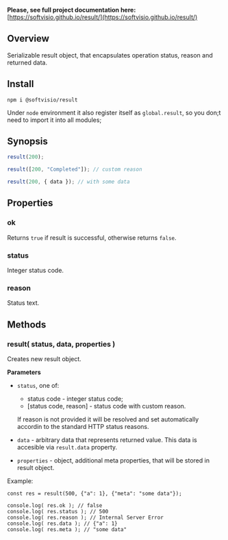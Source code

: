 **Please, see full project documentation here:** [https://softvisio.github.io/result/](https://softvisio.github.io/result/)

## Overview

Serializable result object, that encapsulates operation status, reason and returned data.

## Install

```
npm i @softvisio/result
```

Under `node` environment it also register itself as `global.result`, so you don;t need to import it into all modules;

## Synopsis

```js
result(200);

result([200, "Completed"]); // custom reason

result(200, { data }); // with some data
```

## Properties

### ok

Returns `true` if result is successful, otherwise returns `false`.

### status

Integer status code.

### reason

Status text.

## Methods

### result( status, data, properties )

Creates new result object.

**Parameters**

-   `status`, one of:

    -   status code - integer status code;
    -   [status code, reason] - status code with custom reason.

    If reason is not provided it will be resolved and set automatically accordin to the standard HTTP status reasons.

-   `data` - arbitrary data that represents returned value. This data is accesible via `result.data` property.
-   `properties` - object, additional meta properties, that will be stored in result object.

Example:

```
const res = result(500, {"a": 1}, {"meta": "some data"});

console.log( res.ok ); // false
console.log( res.status ); // 500
console.log( res.reason ); // Internal Server Error
console.log( res.data ); // {"a": 1}
console.log( res.meta ); // "some data"
```
